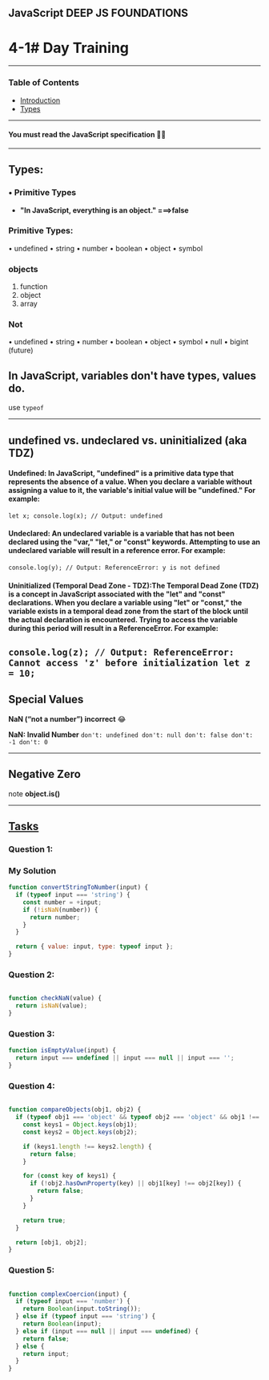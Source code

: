 
## JavaScript DEEP JS FOUNDATIONS

# 4-1# Day Training

---

### Table of Contents

- [Introduction](#)
- [Types](#)

---

#### **You must read the JavaScript specification** 👨‍⚖️

---

## Types:

### • Primitive Types 

* **"In JavaScript, everything is an object." ===>false**

###  Primitive Types:
• undefined
• string
• number
• boolean
• object
• symbol

### objects
1. function
2. object
3. array

### Not

• undefined • string • number • boolean • object • symbol • null • bigint (future) 


##  **In JavaScript, variables don't have types, values do.**
use `typeof`
 
 ---
 
## undefined vs. undeclared vs. uninitialized (aka TDZ)

####  Undefined: In JavaScript, "undefined" is a primitive data type that represents the absence of a value. When you declare a variable without assigning a value to it, the variable's initial value will be "undefined." For example:
`let x;
console.log(x); // Output: undefined
`
#### Undeclared: An undeclared variable is a variable that has not been declared using the "var," "let," or "const" keywords. Attempting to use an undeclared variable will result in a reference error. For example:
`console.log(y); // Output: ReferenceError: y is not defined
`

#### Uninitialized (Temporal Dead Zone - TDZ):The Temporal Dead Zone (TDZ) is a concept in JavaScript associated with the "let" and "const" declarations. When you declare a variable using "let" or "const," the variable exists in a temporal dead zone from the start of the block until the actual declaration is encountered. Trying to access the variable during this period will result in a ReferenceError. For example:
`console.log(z); // Output: ReferenceError: Cannot access 'z' before initialization
let z = 10;
`
---

## Special Values

**NaN (“not a number”) incorrect** 😂

**NaN: Invalid Number**
`don't: undefined
don't: null
don't: false
don't: -1
don't: 0`

---

## Negative Zero

note **object.is()**

---
## [Tasks](https://github.com/orjwan-alrajaby/gsg-expressjs-backend-training-2023/blob/main/learning-sprint-1/week3-day1-tasks/tasks.md)

### Question 1:


### My Solution

```javascript
function convertStringToNumber(input) {
  if (typeof input === 'string') {
    const number = +input;
    if (!isNaN(number)) {
      return number;
    }
  }

  return { value: input, type: typeof input };
}
```
### Question 2:

```javascript

function checkNaN(value) {
  return isNaN(value);
}

```

### Question 3:

```javascript
function isEmptyValue(input) {
  return input === undefined || input === null || input === '';
}


```

### Question 4:
```javascript

function compareObjects(obj1, obj2) {
  if (typeof obj1 === 'object' && typeof obj2 === 'object' && obj1 !== null && obj2 !== null) {
    const keys1 = Object.keys(obj1);
    const keys2 = Object.keys(obj2);

    if (keys1.length !== keys2.length) {
      return false;
    }

    for (const key of keys1) {
      if (!obj2.hasOwnProperty(key) || obj1[key] !== obj2[key]) {
        return false;
      }
    }

    return true;
  }

  return [obj1, obj2];
}

```

### Question 5:

```javascript

function complexCoercion(input) {
  if (typeof input === 'number') {
    return Boolean(input.toString());
  } else if (typeof input === 'string') {
    return Boolean(input);
  } else if (input === null || input === undefined) {
    return false;
  } else {
    return input;
  }
}

```
